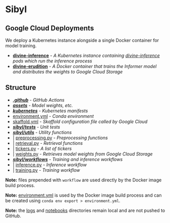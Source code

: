 # Sibyl

## Google Cloud Deployments

We deploy a Kubernetes instance alongside a single Docker container for model training.

- **[divine-inference](https://hub.docker.com/repository/docker/collindrake/divine-inference/general)** -
  *A Kubernetes instance containing [divine-inference](https://hub.docker.com/repository/docker/collindrake/divine-inference/general)
  pods which run the inference process*
- **[divine-erudition]()** -
  *A Docker container that trains the Informer model and distributes the weights to Google Cloud Storage*

## Structure

- ***[.github](.github)*** - *GitHub Actions*
- ***[assets](assets)*** - *Model weights, etc.*
- ***[kubernetes](kubernetes)*** - *Kubernetes manifests*
- [environment.yml](environment.yml) - *Conda environment*
- [skaffold.yml](skaffold.yml) - *Skaffold configuration file called by Google Cloud*
- ***[sibyl/tests](sibyl/tests)*** - *Unit tests*
- ***[sibyl/utils](sibyl/utils)*** - *Utility functions*
- | [preprocessing.py](sibyl/utils/preprocessing.py) - *Preprocessing functions*
- | [retrieval.py](sibyl/utils/retrieval.py) - *Retrieval functions*
- | [tickers.py](sibyl/utils/tickers.py) - *A list of tickers*
- | [weights.py](sibyl/utils/weights.py) - *Retrieves model weights from Google Cloud Storage*
- ***[sibyl/workflows](sibyl/workflows)*** - *Training and inference workflows*
- | [inference.py](sibyl/workflows/inference.py) - *Inference workflow*
- | [training.py](sibyl/workflows/training.py) - *Training workflow*

**Note:** files prepended with `workflow` are used directly by the Docker image build process.

**Note:** [environment.yml](environment.yml) is used by the Docker image build process
and can be created using `conda env export > environment.yml`.

**Note:** the [logs](logs) and [notebooks](notebooks) directories remain local and are not pushed to GitHub.
